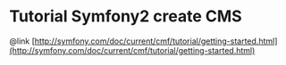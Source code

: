 Tutorial Symfony2 create CMS
============================

@link [http://symfony.com/doc/current/cmf/tutorial/getting-started.html](http://symfony.com/doc/current/cmf/tutorial/getting-started.html)
